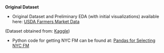 **Original Dataset**

- Original Dataset and Preliminary EDA (with initial visualizations) available here: 
[USDA Farmers Market Data](https://docs.google.com/spreadsheets/d/1rVTCxVADSRfiZGJwZ2GEJfxN4AseuxPIXi-up3wFEcg/edit#gid=537680647)

(Dataset obtained from: [Kaggle](https://www.kaggle.com/madeleineferguson/farmers-markets-in-the-united-states))


- Python code for getting NYC FM can be found at: 
[Pandas for Selecting NYC FM](https://github.com/zey-o/Farm_to_Table/blob/main/Pitch_Grocery_Store/Food_Markets_USDA_Data_Selection.ipynb)
